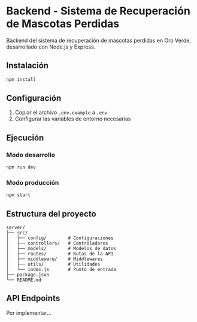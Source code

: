 # Backend - Sistema de Recuperación de Mascotas Perdidas

Backend del sistema de recuperación de mascotas perdidas en Oro Verde, desarrollado con Node.js y Express.

## Instalación

```bash
npm install
```

## Configuración

1. Copiar el archivo `.env.example` a `.env`
2. Configurar las variables de entorno necesarias

## Ejecución

### Modo desarrollo
```bash
npm run dev
```

### Modo producción
```bash
npm start
```

## Estructura del proyecto

```
server/
├── src/
│   ├── config/        # Configuraciones
│   ├── controllers/   # Controladores
│   ├── models/        # Modelos de datos
│   ├── routes/        # Rutas de la API
│   ├── middleware/    # Middlewares
│   ├── utils/         # Utilidades
│   └── index.js       # Punto de entrada
├── package.json
└── README.md
```

## API Endpoints

Por implementar...
